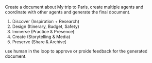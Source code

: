 Create a document about My trip to Paris,
create multiple agents and coordinate with other agents and generate the final document. 

1. Discover (Inspiration + Research)
2. Design (Itinerary, Budget, Safety)
3. Immerse (Practice & Presence)
4. Create (Storytelling & Media)
5. Preserve (Share & Archive) 

use human in the loop to approve or proide feedback for the generated document.
